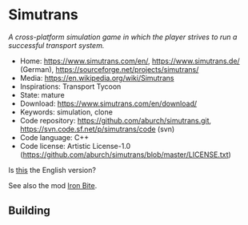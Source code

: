 # Simutrans

_A cross-platform simulation game in which the player strives to run a successful transport system._

- Home: https://www.simutrans.com/en/, https://www.simutrans.de/ (German), https://sourceforge.net/projects/simutrans/
- Media: https://en.wikipedia.org/wiki/Simutrans
- Inspirations: Transport Tycoon
- State: mature
- Download: https://www.simutrans.com/en/download/
- Keywords: simulation, clone
- Code repository: https://github.com/aburch/simutrans.git, https://svn.code.sf.net/p/simutrans/code (svn)
- Code language: C++
- Code license: Artistic License-1.0 (https://github.com/aburch/simutrans/blob/master/LICENSE.txt)

Is [this](https://www.simutrans.com/en/) the English version?

See also the mod [Iron Bite](https://sourceforge.net/projects/ironsimu/).

## Building
